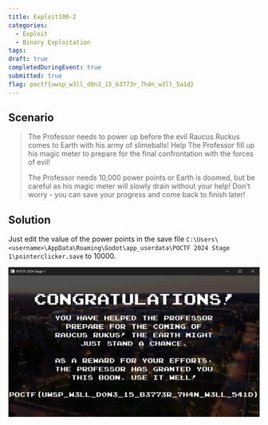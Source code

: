 ```yaml
---
title: Exploit100-2
categories: 
  - Exploit
  - Binary Exploitation
tags: 
draft: true
completedDuringEvent: true
submitted: true
flag: poctf{uwsp_w3ll_d0n3_15_b3773r_7h4n_w3ll_5a1d}
---
```

## Scenario

> The Professor needs to power up before the evil Raucus Ruckus comes to Earth with his army of slimeballs! Help The Professor fill up his magic meter to prepare for the final confrontation with the forces of evil!
>
> The Professor needs 10,000 power points or Earth is doomed, but be careful as his magic meter will slowly drain without your help! Don't worry - you can save your progress and come back to finish later!

## Solution

Just edit the value of the power points in the save file `C:\Users\<username>\AppData\Roaming\Godot\app_userdata\POCTF 2024 Stage 1\pointerclicker.save` to 10000.

![image.png](image.png)
